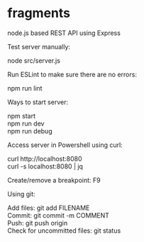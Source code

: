# fragments

node.js based REST API using Express

Test server manually:

node src/server.js

Run ESLint to make sure there are no errors:

npm run lint

Ways to start server:

npm start\
npm run dev\
npm run debug

Access server in Powershell using curl:

curl http://localhost:8080\
curl -s localhost:8080 | jq

Create/remove a breakpoint: F9

Using git:

Add files: git add FILENAME\
Commit: git commit -m COMMENT\
Push: git push origin\
Check for uncommitted files: git status

